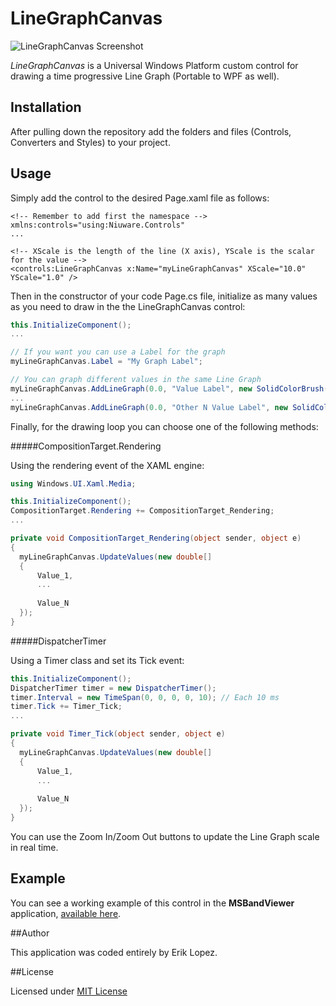 # LineGraphCanvas
![LineGraphCanvas Screenshot](http://niuware.com/github/LineGraphCanvas/images/screen.png)

*LineGraphCanvas* is a Universal Windows Platform custom control for drawing a time progressive Line Graph (Portable to WPF as well).

## Installation

After pulling down the repository add the folders and files (Controls, Converters and Styles) to your project.

## Usage

Simply add the control to the desired Page.xaml file as follows:

```Xaml
<!-- Remember to add first the namespace -->
xmlns:controls="using:Niuware.Controls"
...

<!-- XScale is the length of the line (X axis), YScale is the scalar for the value -->
<controls:LineGraphCanvas x:Name="myLineGraphCanvas" XScale="10.0" YScale="1.0" />
```

Then in the constructor of your code Page.cs file, initialize as many values as you need to draw in the the LineGraphCanvas control:

```C#
this.InitializeComponent();
...

// If you want you can use a Label for the graph
myLineGraphCanvas.Label = "My Graph Label";

// You can graph different values in the same Line Graph
myLineGraphCanvas.AddLineGraph(0.0, "Value Label", new SolidColorBrush(Windows.UI.Colors.XXX));
...
myLineGraphCanvas.AddLineGraph(0.0, "Other N Value Label", new SolidColorBrush(Windows.UI.Colors.XXX));
```

Finally, for the drawing loop you can choose one of the following methods:

#####CompositionTarget.Rendering 

Using the rendering event of the XAML engine:

```C#
using Windows.UI.Xaml.Media;

this.InitializeComponent();
CompositionTarget.Rendering += CompositionTarget_Rendering;
...

private void CompositionTarget_Rendering(object sender, object e)
{
  myLineGraphCanvas.UpdateValues(new double[]
  {
      Value_1,
      ...
      
      Value_N
  });
}
```

#####DispatcherTimer

Using a Timer class and set its Tick event:

```C#
this.InitializeComponent();
DispatcherTimer timer = new DispatcherTimer();
timer.Interval = new TimeSpan(0, 0, 0, 0, 10); // Each 10 ms
timer.Tick += Timer_Tick;
...

private void Timer_Tick(object sender, object e)
{
  myLineGraphCanvas.UpdateValues(new double[]
  {
      Value_1,
      ...
      
      Value_N
  });
}
```

You can use the Zoom In/Zoom Out buttons to update the Line Graph scale in real time.

## Example

You can see a working example of this control in the **MSBandViewer** application, [available here](https://github.com/niuware/MSBandViewer).

##Author

This application was coded entirely by Erik Lopez.

##License

Licensed under [MIT License](https://github.com/niuware/LineGraphCanvas/blob/master/LICENSE)
